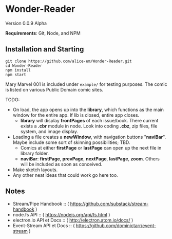 # Wonder-Reader

Version 0.0.9 Alpha

__Requirements__: Git, Node, and NPM

 ## Installation and Starting

```shell
git clone https://github.com/alice-em/Wonder-Reader.git
cd Wonder-Reader
npm install
npm start
```

Mary Marvel 001 is included under `example/` for testing purposes. The comic is listed on various Public Domain comic sites. 

TODO:
* On load, the app opens up into the __library__, which functions as the main window for the entire app. If lib is closed, entire app closes.
	* __library__ will display __frontPages__ of each issue/book.  There current exists a __.cbr__ module in node.  Look into coding __.cbz__, zip files, file system, and image display.
* Loading a file creates a __newWindow__, with navigation buttons "__naviBar__".  Maybe include some sort of skinning possibilities; TBD.
	* Comics at either __firstPage__ or __lastPage__ can open up the next file in library folder.
	* __naviBar__: __firstPage__, __prevPage__, __nextPage__, __lastPage__, __zoom__. Others will be included as soon as conceived.  
* Make sketch layouts.  
* Any other neat ideas that could work go here too.


## Notes
* Stream/Pipe Handbook :: ( https://github.com/substack/stream-handbook )
* node.fs API :: ( https://nodejs.org/api/fs.html )
* electron.io API et Docs :: ( http://electron.atom.io/docs/ )
* Event-Stream API et Docs :: ( https://github.com/dominictarr/event-stream )
